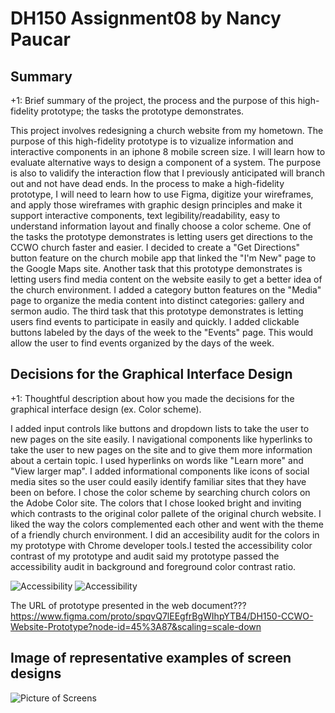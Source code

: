 # DH150 Assignment08 by Nancy Paucar

## Summary
+1: Brief summary of the project, the process and the purpose of this high-fidelity prototype; the tasks the prototype demonstrates.

This project involves redesigning a church website from my hometown. The purpose of this high-fidelity prototype is to vizualize  information and interactive components in an iphone 8 mobile screen size. I will learn how to evaluate alternative ways to design a component of a system. The purpose is also to validify the interaction flow that I previously anticipated will branch out and not have dead ends. In the process to make a high-fidelity prototype, I will need to learn how to use Figma, digitize your wireframes, and apply those wireframes with graphic design principles and make it support interactive components, text legibility/readability, easy to understand information layout and finally choose a color scheme. One of the tasks the prototype demonstrates is letting users get  directions to the CCWO church faster and easier. I decided to create a "Get Directions" button feature on the church mobile app that linked the "I'm New" page to the Google Maps site. 
Another task that this prototype demonstrates is letting users find media content on the website easily to get a better idea of the church environment. I added a category button features on the "Media" page to organize the media content into distinct categories: gallery and sermon audio. 
The third task that this prototype demonstrates is letting users find events to participate in easily and quickly. I added clickable buttons labeled by the days of the week to the "Events" page. This would allow the user to find events organized by the days of the week. 

## Decisions for the Graphical Interface Design

+1: Thoughtful description about how you made the decisions for the graphical interface design (ex. Color scheme).

I added input controls like buttons and dropdown lists to take the user to new pages on the site easily. I navigational components like hyperlinks to take the user to new pages on the site and to give them more information about a certain topic. I used hyperlinks on words like "Learn more" and "View larger map". I added informational components like icons of social media sites so the user could easily identify familiar sites that they have been on before. 
I chose the color scheme by searching  church colors on the Adobe Color site. The colors that I chose looked bright and inviting which contrasts to the original color pallete of the original church website. I liked the way the colors complemented each other and went with the theme of a friendly church environment. I  did an accesibility audit for the colors in my prototype with Chrome developer tools.I tested the accessibility color contrast of my prototype and audit said my prototype passed the accessibility audit in background and foreground color contrast ratio.

![Accessibility](https://i.postimg.cc/6QJJDQsD/Screen-Shot-2020-03-02-at-7-59-19-AM.png)
![Accessibility](https://i.postimg.cc/Hnq1dWcc/Screen-Shot-2020-03-02-at-8-07-49-AM.png)

The URL of prototype presented in the web document???
https://www.figma.com/proto/spqvQ7lEEgfrBgWIhpYTB4/DH150-CCWO-Website-Prototype?node-id=45%3A87&scaling=scale-down

## Image of representative examples of screen designs 
![Picture of Screens](https://i.postimg.cc/B6rtwK5R/Screen-Shot-2020-03-02-at-8-26-07-AM.png)

